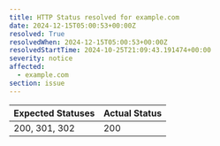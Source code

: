```yaml
---
title: HTTP Status resolved for example.com
date: 2024-12-15T05:00:53+00:00Z
resolved: True
resolvedWhen: 2024-12-15T05:00:53+00:00Z
resolvedStartTime: 2024-10-25T21:09:43.191474+00:00
severity: notice
affected:
  - example.com
section: issue
---
```


| Expected Statuses | Actual Status  |
|-------------------|----------------|
| 200, 301, 302 | 200 |

